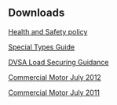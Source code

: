 ---
---

Downloads
---------

<a href="/assets/HS%20policy.pdf" download>Health and Safety policy</a>

<a href="/assets/Special%20types%20General%20Order%202003.pdf" download>Special Types Guide</a>

<a href="/assets/Load%20securing%20guidance.pdf" download>DVSA Load Securing Guidance</a>

<a href="/assets/CM02072012.pdf" download>Commercial Motor July 2012</a>

<a href="/assets/CM25072011.pdf" download>Commercial Motor July 2011</a>



